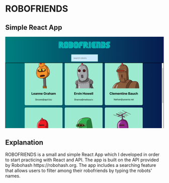 <h1>ROBOFRIENDS</h1>
<h2>Simple React App</h2>

![alt text](src/Media/image_preview.png)

<h2>Explanation</h2>
ROBOFRIENDS is a small and simple React App which I developed in order to start practicing with React and API. The app is built on the API provided by Robohash https://robohash.org. 
The app includes a searching feature that allows users to filter among their robofriends by typing the robots' names. 



